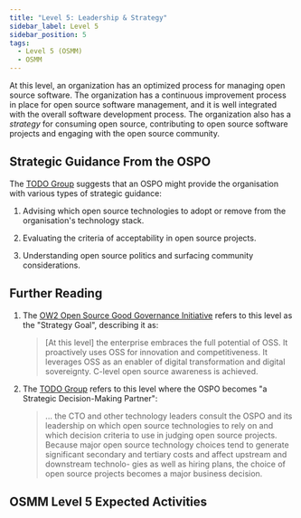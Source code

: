 ```yaml
---
title: "Level 5: Leadership & Strategy"
sidebar_label: Level 5
sidebar_position: 5
tags:
  - Level 5 (OSMM)
  - OSMM
---
```


At this level, an organization has an optimized process for managing open source software. The organization has a continuous improvement process in place for open source software management, and it is well integrated with the overall software development process.   The organization also has a _strategy_ for consuming open source, contributing to open source software projects and engaging with the open source community.

## Strategic Guidance From the OSPO

The [TODO Group](../Training/Evolution-OSPO) suggests that an OSPO might provide the organisation with various types of strategic guidance:

1. Advising which open source technologies to adopt or remove from the organisation's technology stack.

2. Evaluating the criteria of acceptability in open source projects.

3. Understanding open source politics and surfacing community considerations.

## Further Reading

1. The [OW2 Open Source Good Governance Initiative](https://www.ow2.org/view/OSS_Governance/Level_5) refers to this level as the "Strategy Goal", describing it as: 

    > [At this level] the enterprise embraces the full potential of OSS. It proactively uses OSS for innovation and competitiveness. It leverages OSS as an enabler of digital transformation and digital sovereignty.  C-level open source awareness is achieved.

2. The [TODO Group](../Training/Evolution-OSPO) refers to this level where the OSPO becomes "a Strategic Decision-Making Partner": 

    >  ... the CTO and other technology leaders consult the OSPO and its leadership on which open source technologies to rely on and which decision criteria to use in judging open source projects. Because major open source technology choices tend to generate significant secondary and tertiary costs and affect upstream and downstream technolo- gies as well as hiring plans, the choice of open source projects becomes a major business decision.

## OSMM Level 5 Expected Activities

<BokTagList tag="Level 5 (OSMM)" filter="Activities" />